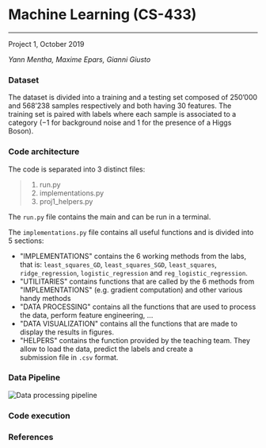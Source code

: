 # Machine Learning (CS-433)
_____________________________________________________________________
Project 1, October 2019

_Yann Mentha, Maxime Epars, Gianni Giusto_

### Dataset
The  dataset is divided into a training and a testing set composed of 250’000 and 568’238 samples respectively and both having 30 features. The training set is paired with labels where each sample is associated  to  a  category  (−1 for  background  noise  and 1 for the presence of a Higgs Boson).

### Code architecture
The code is separated into 3 distinct files:

>1. run.py
>2. implementations.py
>3. proj1_helpers.py

The `run.py` file contains the main and can be run in a terminal. 

The `implementations.py` file contains all useful functions and is divided into 5 sections: 

   - "IMPLEMENTATIONS" contains the 6 working methods from the labs, that is: `least_squares_GD`, `least_squares_SGD`, `least_squares`,        `ridge_regression`, `logistic_regression` and `reg_logistic_regression`.
   - "UTILITARIES" contains functions that are called by the 6 methods from "IMPLEMENTATIONS" (e.g. gradient computation) and other             various handy methods 
   - "DATA PROCESSING" contains all the functions that are used to process the data, perform feature engineering, ...
   - "DATA VISUALIZATION" contains all the functions that are made to display the results in figures.
   - "HELPERS" contains the function provided by the teaching team. They allow to load the data, predict the labels and create a   
      submission file in `.csv` format. 
    

### Data Pipeline
![Data processing pipeline](https://github.com/ymentha14/MLprojectfall2019/blob/master/project1/results/pipeline.png)

### Code execution

### References
